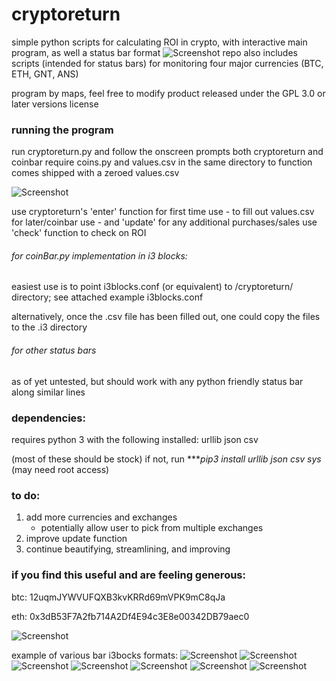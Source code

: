 # cryptoreturn
simple python scripts for calculating ROI in crypto, with interactive main program, as well a status bar format
![Screenshot](https://raw.githubusercontent.com/mistermaps/cryptoreturn/images/crDemo3.png)
repo also includes scripts (intended for status bars) for monitoring four major currencies (BTC, ETH, GNT, ANS)

program by maps, feel free to modify
product released under the GPL 3.0 or later versions license
### running the program
run cryptoreturn.py and follow the onscreen prompts
both cryptoreturn and coinbar require coins.py and values.csv in the same directory to function
comes shipped with a zeroed values.csv

![Screenshot](https://github.com/mistermaps/cryptoreturn/images/crDemo1.png)

use cryptoreturn's 'enter' function for first time use - to fill out values.csv for later/coinbar use - and 'update' for any additional purchases/sales
use 'check' function to check on ROI


###### for coinBar.py implementation in i3 blocks:
easiest use is to point i3blocks.conf (or equivalent) to /cryptoreturn/ directory; see attached example i3blocks.conf

alternatively, once the .csv file has been filled out, one could copy the files to the .i3 directory
###### for other status bars
as of yet untested, but should work with any python friendly status bar along similar lines

### dependencies:
requires python 3 with the following installed:
	urllib
	json
	csv

(most of these should be stock)
if not, run ****pip3 install urllib json csv sys* (may need root access)

### to do:
1) add more currencies and exchanges
	- potentially allow user to pick from multiple exchanges
2) improve update function
3) continue beautifying, streamlining, and improving

### if you find this useful and are feeling generous:

btc: 12uqmJYWVUFQXB3kvKRRd69mVPK9mC8qJa

eth: 0x3dB53F7A2fb714A2Df4E94c3E8e00342DB79aec0

![Screenshot](https://github.com/mistermaps/cryptoreturn/images/crDemo1.png)

example of various bar i3bocks formats:
![Screenshot](https://github.com/mistermaps/cryptoreturn/images/crBarCoinROI.png)
![Screenshot](https://github.com/mistermaps/cryptoreturn/images/crBarAll.png)
![Screenshot](https://github.com/mistermaps/cryptoreturn/images/crBarAmountValue.png)
![Screenshot](https://github.com/mistermaps/cryptoreturn/images/crBarPerCoinValue.png)
![Screenshot](https://github.com/mistermaps/cryptoreturn/images/crBarPerCoinROI.png)
![Screenshot](https://github.com/mistermaps/cryptoreturn/images/crBarEverything.png)
![Screenshot](https://github.com/mistermaps/cryptoreturn/images/crBarTotalROI.png)
